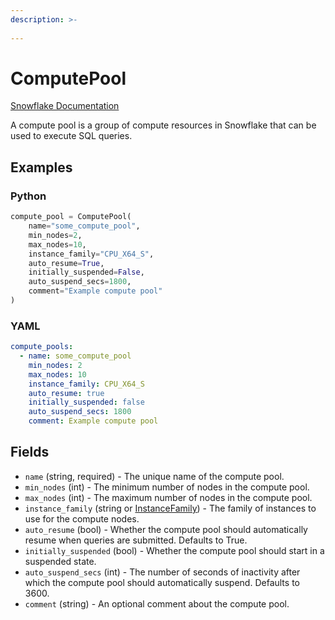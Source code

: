 ```yaml
---
description: >-
  
---
```


# ComputePool

[Snowflake Documentation](https://docs.snowflake.com/en/sql-reference/sql/create-compute-pool.html)

A compute pool is a group of compute resources in Snowflake that can be used to execute SQL queries.


## Examples

### Python

```python
compute_pool = ComputePool(
    name="some_compute_pool",
    min_nodes=2,
    max_nodes=10,
    instance_family="CPU_X64_S",
    auto_resume=True,
    initially_suspended=False,
    auto_suspend_secs=1800,
    comment="Example compute pool"
)
```


### YAML

```yaml
compute_pools:
  - name: some_compute_pool
    min_nodes: 2
    max_nodes: 10
    instance_family: CPU_X64_S
    auto_resume: true
    initially_suspended: false
    auto_suspend_secs: 1800
    comment: Example compute pool
```


## Fields

* `name` (string, required) - The unique name of the compute pool.
* `min_nodes` (int) - The minimum number of nodes in the compute pool.
* `max_nodes` (int) - The maximum number of nodes in the compute pool.
* `instance_family` (string or [InstanceFamily](instance_family.md)) - The family of instances to use for the compute nodes.
* `auto_resume` (bool) - Whether the compute pool should automatically resume when queries are submitted. Defaults to True.
* `initially_suspended` (bool) - Whether the compute pool should start in a suspended state.
* `auto_suspend_secs` (int) - The number of seconds of inactivity after which the compute pool should automatically suspend. Defaults to 3600.
* `comment` (string) - An optional comment about the compute pool.


